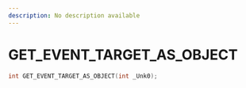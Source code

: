 ```yaml
---
description: No description available 
---
```


# GET_EVENT_TARGET_AS_OBJECT

```cpp
int GET_EVENT_TARGET_AS_OBJECT(int _Unk0);
```